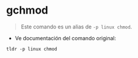 # gchmod

> Este comando es un alias de `-p linux chmod`.

- Ve documentación del comando original:

`tldr -p linux chmod`
